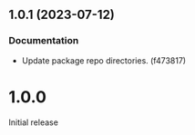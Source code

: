## 1.0.1 (2023-07-12)

### Documentation

- Update package repo directories. (f473817)

# 1.0.0

Initial release
